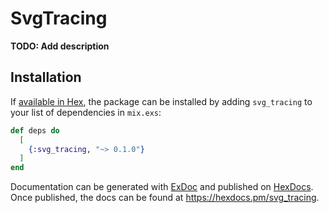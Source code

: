 # SvgTracing

**TODO: Add description**

## Installation

If [available in Hex](https://hex.pm/docs/publish), the package can be installed
by adding `svg_tracing` to your list of dependencies in `mix.exs`:

```elixir
def deps do
  [
    {:svg_tracing, "~> 0.1.0"}
  ]
end
```

Documentation can be generated with [ExDoc](https://github.com/elixir-lang/ex_doc)
and published on [HexDocs](https://hexdocs.pm). Once published, the docs can
be found at <https://hexdocs.pm/svg_tracing>.

